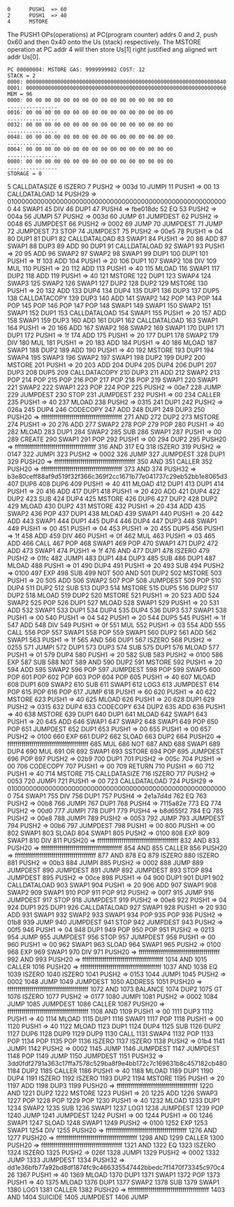 ```
0      PUSH1  => 60
2      PUSH1  => 40
4      MSTORE
```

The PUSH1 OPs(operations) at PC(program counter) addrs 0 and 2, push 0x60 and then
0x40 onto the Us (stack) respectively. The MSTORE operation at PC addr 4 will
then store Us[1] right justified ang aligned wrt addr Us[0].

```
PC 00000004: MSTORE GAS: 9999999982 COST: 12
STACK = 2
0000: 0000000000000000000000000000000000000000000000000000000000000040
0001: 0000000000000000000000000000000000000000000000000000000000000060
MEM = 96
0000: 00 00 00 00 00 00 00 00 00 00 00 00 00 00 00 00  ................
0016: 00 00 00 00 00 00 00 00 00 00 00 00 00 00 00 00  ................
0032: 00 00 00 00 00 00 00 00 00 00 00 00 00 00 00 00  ................
0048: 00 00 00 00 00 00 00 00 00 00 00 00 00 00 00 00  ................
0064: 00 00 00 00 00 00 00 00 00 00 00 00 00 00 00 00  ................
0080: 00 00 00 00 00 00 00 00 00 00 00 00 00 00 00 00  ................
STORAGE = 0
```




5      CALLDATASIZE
6      ISZERO
7      PUSH2  => 003d
10     JUMPI
11     PUSH1  => 00
13     CALLDATALOAD
14     PUSH29  => 0100000000000000000000000000000000000000000000000000000000
44     SWAP1
45     DIV
46     DUP1
47     PUSH4  => fbe018dc
52     EQ
53     PUSH2  => 004a
56     JUMPI
57     PUSH2  => 003d
60     JUMP
61     JUMPDEST
62     PUSH2  => 0048
65     JUMPDEST
66     PUSH2  => 0002
69     JUMP
70     JUMPDEST
71     JUMP
72     JUMPDEST
73     STOP
74     JUMPDEST
75     PUSH2  => 00e5
78     PUSH1  => 04
80     DUP1
81     DUP1
82     CALLDATALOAD
83     SWAP1
84     PUSH1  => 20
86     ADD
87     SWAP1
88     DUP3
89     ADD
90     DUP1
91     CALLDATALOAD
92     SWAP1
93     PUSH1  => 20
95     ADD
96     SWAP2
97     SWAP2
98     SWAP1
99     DUP1
100    DUP1
101    PUSH1  => 1f
103    ADD
104    PUSH1  => 20
106    DUP1
107    SWAP2
108    DIV
109    MUL
110    PUSH1  => 20
112    ADD
113    PUSH1  => 40
115    MLOAD
116    SWAP1
117    DUP2
118    ADD
119    PUSH1  => 40
121    MSTORE
122    DUP1
123    SWAP4
124    SWAP3
125    SWAP2
126    SWAP1
127    DUP2
128    DUP2
129    MSTORE
130    PUSH1  => 20
132    ADD
133    DUP4
134    DUP4
135    DUP1
136    DUP3
137    DUP5
138    CALLDATACOPY
139    DUP3
140    ADD
141    SWAP2
142    POP
143    POP
144    POP
145    POP
146    POP
147    POP
148    SWAP1
149    SWAP1
150    SWAP2
151    SWAP1
152    DUP1
153    CALLDATALOAD
154    SWAP1
155    PUSH1  => 20
157    ADD
158    SWAP1
159    DUP3
160    ADD
161    DUP1
162    CALLDATALOAD
163    SWAP1
164    PUSH1  => 20
166    ADD
167    SWAP2
168    SWAP2
169    SWAP1
170    DUP1
171    DUP1
172    PUSH1  => 1f
174    ADD
175    PUSH1  => 20
177    DUP1
178    SWAP2
179    DIV
180    MUL
181    PUSH1  => 20
183    ADD
184    PUSH1  => 40
186    MLOAD
187    SWAP1
188    DUP2
189    ADD
190    PUSH1  => 40
192    MSTORE
193    DUP1
194    SWAP4
195    SWAP3
196    SWAP2
197    SWAP1
198    DUP2
199    DUP2
200    MSTORE
201    PUSH1  => 20
203    ADD
204    DUP4
205    DUP4
206    DUP1
207    DUP3
208    DUP5
209    CALLDATACOPY
210    DUP3
211    ADD
212    SWAP2
213    POP
214    POP
215    POP
216    POP
217    POP
218    POP
219    SWAP1
220    SWAP1
221    SWAP2
222    SWAP1
223    POP
224    POP
225    PUSH2  => 00e7
228    JUMP
229    JUMPDEST
230    STOP
231    JUMPDEST
232    PUSH1  => 00
234    CALLER
235    PUSH1  => 40
237    MLOAD
238    PUSH2  => 0315
241    DUP1
242    PUSH2  => 026a
245    DUP4
246    CODECOPY
247    ADD
248    DUP1
249    DUP3
250    PUSH20  => ffffffffffffffffffffffffffffffffffffffff
271    AND
272    DUP2
273    MSTORE
274    PUSH1  => 20
276    ADD
277    SWAP2
278    POP
279    POP
280    PUSH1  => 40
282    MLOAD
283    DUP1
284    SWAP2
285    SUB
286    SWAP1
287    PUSH1  => 00
289    CREATE
290    SWAP1
291    POP
292    PUSH1  => 00
294    DUP2
295    PUSH20  => ffffffffffffffffffffffffffffffffffffffff
316    AND
317    EQ
318    ISZERO
319    PUSH2  => 0147
322    JUMPI
323    PUSH2  => 0002
326    JUMP
327    JUMPDEST
328    DUP1
329    PUSH20  => ffffffffffffffffffffffffffffffffffffffff
350    AND
351    CALLER
352    PUSH20  => ffffffffffffffffffffffffffffffffffffffff
373    AND
374    PUSH32  => b3e80ceff88af9d519f32f366c369f2cc1671b77e041737c29eb52bb1e8065d3
407    DUP6
408    DUP6
409    PUSH1  => 40
411    MLOAD
412    DUP1
413    DUP1
414    PUSH1  => 20
416    ADD
417    DUP1
418    PUSH1  => 20
420    ADD
421    DUP4
422    DUP2
423    SUB
424    DUP4
425    MSTORE
426    DUP6
427    DUP2
428    DUP2
429    MLOAD
430    DUP2
431    MSTORE
432    PUSH1  => 20
434    ADD
435    SWAP2
436    POP
437    DUP1
438    MLOAD
439    SWAP1
440    PUSH1  => 20
442    ADD
443    SWAP1
444    DUP1
445    DUP4
446    DUP4
447    DUP3
448    SWAP1
449    PUSH1  => 00
451    PUSH1  => 04
453    PUSH1  => 20
455    DUP5
456    PUSH1  => 1f
458    ADD
459    DIV
460    PUSH1  => 0f
462    MUL
463    PUSH1  => 03
465    ADD
466    CALL
467    POP
468    SWAP1
469    POP
470    SWAP1
471    DUP2
472    ADD
473    SWAP1
474    PUSH1  => 1f
476    AND
477    DUP1
478    ISZERO
479    PUSH2  => 01fc
482    JUMPI
483    DUP1
484    DUP3
485    SUB
486    DUP1
487    MLOAD
488    PUSH1  => 01
490    DUP4
491    PUSH1  => 20
493    SUB
494    PUSH2  => 0100
497    EXP
498    SUB
499    NOT
500    AND
501    DUP2
502    MSTORE
503    PUSH1  => 20
505    ADD
506    SWAP2
507    POP
508    JUMPDEST
509    POP
510    DUP4
511    DUP2
512    SUB
513    DUP3
514    MSTORE
515    DUP5
516    DUP2
517    DUP2
518    MLOAD
519    DUP2
520    MSTORE
521    PUSH1  => 20
523    ADD
524    SWAP2
525    POP
526    DUP1
527    MLOAD
528    SWAP1
529    PUSH1  => 20
531    ADD
532    SWAP1
533    DUP1
534    DUP4
535    DUP4
536    DUP3
537    SWAP1
538    PUSH1  => 00
540    PUSH1  => 04
542    PUSH1  => 20
544    DUP5
545    PUSH1  => 1f
547    ADD
548    DIV
549    PUSH1  => 0f
551    MUL
552    PUSH1  => 03
554    ADD
555    CALL
556    POP
557    SWAP1
558    POP
559    SWAP1
560    DUP2
561    ADD
562    SWAP1
563    PUSH1  => 1f
565    AND
566    DUP1
567    ISZERO
568    PUSH2  => 0255
571    JUMPI
572    DUP1
573    DUP3
574    SUB
575    DUP1
576    MLOAD
577    PUSH1  => 01
579    DUP4
580    PUSH1  => 20
582    SUB
583    PUSH2  => 0100
586    EXP
587    SUB
588    NOT
589    AND
590    DUP2
591    MSTORE
592    PUSH1  => 20
594    ADD
595    SWAP2
596    POP
597    JUMPDEST
598    POP
599    SWAP5
600    POP
601    POP
602    POP
603    POP
604    POP
605    PUSH1  => 40
607    MLOAD
608    DUP1
609    SWAP2
610    SUB
611    SWAP1
612    LOG3
613    JUMPDEST
614    POP
615    POP
616    POP
617    JUMP
618    PUSH1  => 60
620    PUSH1  => 40
622    MSTORE
623    PUSH1  => 40
625    MLOAD
626    PUSH1  => 20
628    DUP1
629    PUSH2  => 0315
632    DUP4
633    CODECOPY
634    DUP2
635    ADD
636    PUSH1  => 40
638    MSTORE
639    DUP1
640    DUP1
641    MLOAD
642    SWAP1
643    PUSH1  => 20
645    ADD
646    SWAP1
647    SWAP2
648    SWAP1
649    POP
650    POP
651    JUMPDEST
652    DUP1
653    PUSH1  => 00
655    PUSH1  => 00
657    PUSH2  => 0100
660    EXP
661    DUP2
662    SLOAD
663    DUP2
664    PUSH20  => ffffffffffffffffffffffffffffffffffffffff
685    MUL
686    NOT
687    AND
688    SWAP1
689    DUP4
690    MUL
691    OR
692    SWAP1
693    SSTORE
694    POP
695    JUMPDEST
696    POP
697    PUSH2  => 02b9
700    DUP1
701    PUSH2  => 005c
704    PUSH1  => 00
706    CODECOPY
707    PUSH1  => 00
709    RETURN
710    PUSH1  => 60
712    PUSH1  => 40
714    MSTORE
715    CALLDATASIZE
716    ISZERO
717    PUSH2  => 0053
720    JUMPI
721    PUSH1  => 00
723    CALLDATALOAD
724    PUSH29  => 0100000000000000000000000000000000000000000000000000000000
754    SWAP1
755    DIV
756    DUP1
757    PUSH4  => 2e1a7d4d
762    EQ
763    PUSH2  => 00b8
766    JUMPI
767    DUP1
768    PUSH4  => 7115a82e
773    EQ
774    PUSH2  => 00d0
777    JUMPI
778    DUP1
779    PUSH4  => b8d655f2
784    EQ
785    PUSH2  => 00e8
788    JUMPI
789    PUSH2  => 0053
792    JUMP
793    JUMPDEST
794    PUSH2  => 00b6
797    JUMPDEST
798    PUSH1  => 00
800    PUSH1  => 00
802    SWAP1
803    SLOAD
804    SWAP1
805    PUSH2  => 0100
808    EXP
809    SWAP1
810    DIV
811    PUSH20  => ffffffffffffffffffffffffffffffffffffffff
832    AND
833    PUSH20  => ffffffffffffffffffffffffffffffffffffffff
854    AND
855    CALLER
856    PUSH20  => ffffffffffffffffffffffffffffffffffffffff
877    AND
878    EQ
879    ISZERO
880    ISZERO
881    PUSH2  => 00b3
884    JUMPI
885    PUSH2  => 0002
888    JUMP
889    JUMPDEST
890    JUMPDEST
891    JUMP
892    JUMPDEST
893    STOP
894    JUMPDEST
895    PUSH2  => 00ce
898    PUSH1  => 04
900    DUP1
901    DUP1
902    CALLDATALOAD
903    SWAP1
904    PUSH1  => 20
906    ADD
907    SWAP1
908    SWAP2
909    SWAP1
910    POP
911    POP
912    PUSH2  => 00f7
915    JUMP
916    JUMPDEST
917    STOP
918    JUMPDEST
919    PUSH2  => 00e6
922    PUSH1  => 04
924    DUP1
925    DUP1
926    CALLDATALOAD
927    SWAP1
928    PUSH1  => 20
930    ADD
931    SWAP1
932    SWAP2
933    SWAP1
934    POP
935    POP
936    PUSH2  => 01b8
939    JUMP
940    JUMPDEST
941    STOP
942    JUMPDEST
943    PUSH2  => 00f5
946    PUSH1  => 04
948    DUP1
949    POP
950    POP
951    PUSH2  => 0213
954    JUMP
955    JUMPDEST
956    STOP
957    JUMPDEST
958    PUSH1  => 00
960    PUSH1  => 00
962    SWAP1
963    SLOAD
964    SWAP1
965    PUSH2  => 0100
968    EXP
969    SWAP1
970    DIV
971    PUSH20  => ffffffffffffffffffffffffffffffffffffffff
992    AND
993    PUSH20  => ffffffffffffffffffffffffffffffffffffffff
1014   AND
1015   CALLER
1016   PUSH20  => ffffffffffffffffffffffffffffffffffffffff
1037   AND
1038   EQ
1039   ISZERO
1040   ISZERO
1041   PUSH2  => 0153
1044   JUMPI
1045   PUSH2  => 0002
1048   JUMP
1049   JUMPDEST
1050   ADDRESS
1051   PUSH20  => ffffffffffffffffffffffffffffffffffffffff
1072   AND
1073   BALANCE
1074   DUP2
1075   GT
1076   ISZERO
1077   PUSH2  => 0177
1080   JUMPI
1081   PUSH2  => 0002
1084   JUMP
1085   JUMPDEST
1086   CALLER
1087   PUSH20  => ffffffffffffffffffffffffffffffffffffffff
1108   AND
1109   PUSH1  => 00
1111   DUP3
1112   PUSH1  => 40
1114   MLOAD
1115   DUP1
1116   SWAP1
1117   POP
1118   PUSH1  => 00
1120   PUSH1  => 40
1122   MLOAD
1123   DUP1
1124   DUP4
1125   SUB
1126   DUP2
1127   DUP6
1128   DUP9
1129   DUP9
1130   CALL
1131   SWAP4
1132   POP
1133   POP
1134   POP
1135   POP
1136   ISZERO
1137   ISZERO
1138   PUSH2  => 01b4
1141   JUMPI
1142   PUSH2  => 0002
1145   JUMP
1146   JUMPDEST
1147   JUMPDEST
1148   POP
1149   JUMP
1150   JUMPDEST
1151   PUSH32  => 3dd0fdf2791a363c17ffa7578c529ba8f9e4bb172c7c169631b8c457182cb480
1184   DUP2
1185   CALLER
1186   PUSH1  => 40
1188   MLOAD
1189   DUP1
1190   DUP4
1191   ISZERO
1192   ISZERO
1193   DUP2
1194   MSTORE
1195   PUSH1  => 20
1197   ADD
1198   DUP3
1199   PUSH20  => ffffffffffffffffffffffffffffffffffffffff
1220   AND
1221   DUP2
1222   MSTORE
1223   PUSH1  => 20
1225   ADD
1226   SWAP3
1227   POP
1228   POP
1229   POP
1230   PUSH1  => 40
1232   MLOAD
1233   DUP1
1234   SWAP2
1235   SUB
1236   SWAP1
1237   LOG1
1238   JUMPDEST
1239   POP
1240   JUMP
1241   JUMPDEST
1242   PUSH1  => 00
1244   PUSH1  => 00
1246   SWAP1
1247   SLOAD
1248   SWAP1
1249   PUSH2  => 0100
1252   EXP
1253   SWAP1
1254   DIV
1255   PUSH20  => ffffffffffffffffffffffffffffffffffffffff
1276   AND
1277   PUSH20  => ffffffffffffffffffffffffffffffffffffffff
1298   AND
1299   CALLER
1300   PUSH20  => ffffffffffffffffffffffffffffffffffffffff
1321   AND
1322   EQ
1323   ISZERO
1324   ISZERO
1325   PUSH2  => 026f
1328   JUMPI
1329   PUSH2  => 0002
1332   JUMP
1333   JUMPDEST
1334   PUSH32  => dd1e36bfb77a92bd8df1874fc9c466335547442bbedc7f1470f73345c970c426
1367   PUSH1  => 40
1369   MLOAD
1370   DUP1
1371   SWAP1
1372   POP
1373   PUSH1  => 40
1375   MLOAD
1376   DUP1
1377   SWAP2
1378   SUB
1379   SWAP1
1380   LOG1
1381   CALLER
1382   PUSH20  => ffffffffffffffffffffffffffffffffffffffff
1403   AND
1404   SUICIDE
1405   JUMPDEST
1406   JUMP
